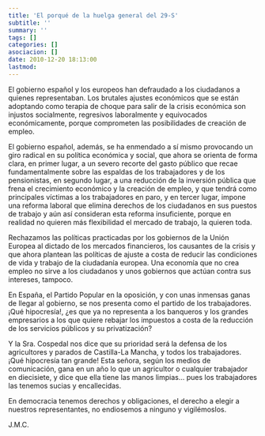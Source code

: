 ```yaml
---
title: 'El porqué de la huelga general del 29-S'
subtitle: ''
summary: ''
tags: []
categories: []
asociacion: []
date: 2010-12-20 18:13:00
lastmod:
---
```


El gobierno español y los europeos han defraudado a los ciudadanos a quienes representaban. Los brutales ajustes económicos que se están adoptando como terapia de choque para salir de la crisis económica son injustos socialmente, regresivos laboralmente y equivocados económicamente,  porque comprometen las posibilidades de creación de empleo.

El gobierno español, además, se ha enmendado a sí mismo provocando un giro radical en su política económica y social, que ahora se orienta de forma clara, en primer lugar, a un severo recorte del gasto público que recae fundamentalmente sobre las espaldas de los trabajadores y de los pensionistas, en segundo lugar, a una reducción de la inversión pública que frena el crecimiento económico y la creación de empleo, y que tendrá como principales víctimas a los trabajadores en paro, y en tercer lugar, impone una reforma laboral que elimina derechos de los ciudadanos en sus puestos de trabajo y aún así consideran esta reforma insuficiente, porque en realidad no quieren más flexibilidad el mercado de trabajo, la quieren toda.

Rechazamos las políticas practicadas por los gobiernos de la Unión Europea al dictado de los mercados financieros, los causantes de la crisis y que ahora plantean las políticas de ajuste a costa de reducir las condiciones de vida y trabajo de la ciudadanía europea. Una economía que no crea empleo no sirve a los ciudadanos y unos gobiernos que actúan contra sus intereses, tampoco.

En España, el Partido Popular en la oposición, y con unas inmensas ganas de llegar al gobierno, se nos presenta como el partido de los trabajadores. ¡Qué hipocresía!, ¿es que ya no representa a los banqueros y los grandes empresarios a los que quiere rebajar los impuestos a costa de la reducción de los servicios públicos y su privatización?

Y la Sra. Cospedal nos dice que su prioridad será la defensa de los agricultores y parados de Castilla-La Mancha, y todos los trabajadores. ¡Qué hipocresía tan grande! Esta señora, según los medios de comunicación, gana en un año lo que un agricultor o cualquier trabajador en diecisiete, y dice que ella tiene las manos limpias... pues los trabajadores las tenemos sucias y encallecidas.

En democracia tenemos derechos y obligaciones, el derecho a elegir a nuestros representantes, no endiosemos a ninguno y vigilémoslos.

J.M.C.